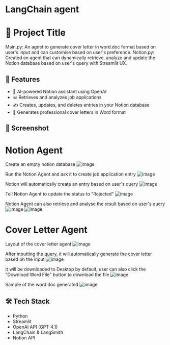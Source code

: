 # LangChain agent
# 📘 Project Title

Main.py: An agnet to generate cover letter in word.doc format based on user's input and can customise based on user's preference.
Notion.py: Created an agent that can dynamically retrieve, analyze and update the Notion database based on user's query with Streamlit UX.

## 🚀 Features

- 🤖 AI-powered Notion assistant using OpenAI
- 📊 Retrieves and analyzes job applications
- ✍️ Creates, updates, and deletes entries in your Notion database
- 📁 Generates professional cover letters in Word format

## 📸 Screenshot

# Notion Agent

Create an empty notion database
![image](https://github.com/user-attachments/assets/6908ba55-abcd-4ba2-b267-fec02b113df7)

Run the Notion Agent and ask it to create job application entry
![image](https://github.com/user-attachments/assets/cab1a643-1fab-4414-b97e-f242a427d576)

Notion will automatically create an entry based on user's query
![image](https://github.com/user-attachments/assets/3b2582e6-4f05-4df4-875d-a40d4ff59a46)

Tell Notion Agent to update the status to "Rejected"
![image](https://github.com/user-attachments/assets/bb963eda-1c9a-4bde-a059-2e623167b80c)

Notion Agent can also retrieve and analyse the result based on user's query
![image](https://github.com/user-attachments/assets/dd621d30-01f9-4833-a1cd-e6c377621f27)
![image](https://github.com/user-attachments/assets/8d8b6207-f2a9-4c1a-833d-80dc7fde8940)



# Cover Letter Agent

Layout of the cover letter agent
![image](https://github.com/user-attachments/assets/0c94d15b-3fdf-4754-9bbc-9fd3e52ef31f)

After inputting the query, it will automatically generate the cover letter based on the input
![image](https://github.com/user-attachments/assets/dad8c654-21e7-49f5-89f6-480ca5299fdc)

It will be downloaded to Desktop by default, user can also click the "Download Word File" button to download the file
![image](https://github.com/user-attachments/assets/a8d41fc9-a07a-4e39-9205-701cfd800a5b)

Sample of the word doc generated
![image](https://github.com/user-attachments/assets/1ea2779c-4809-4305-8bcb-f27c950807a1)



## 🛠️ Tech Stack

- Python
- Streamlit
- OpenAI API (GPT-4.1)
- LangChain & LangSmith
- Notion API
